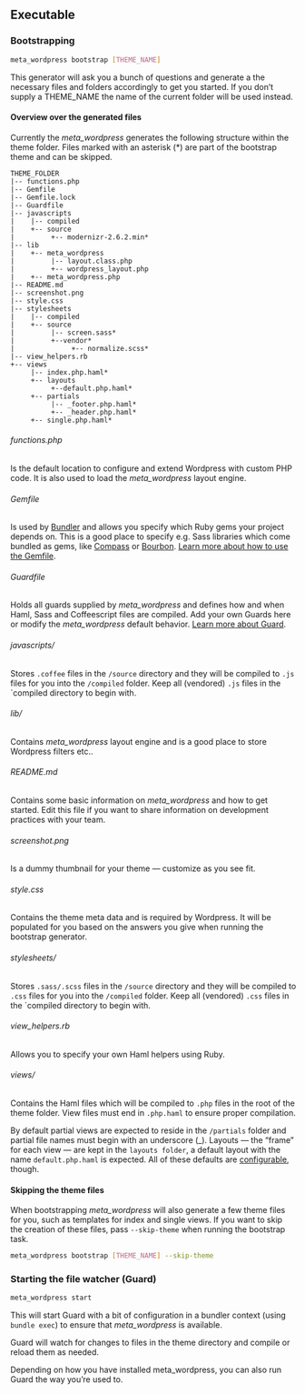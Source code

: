 ## Executable

### Bootstrapping

```bash
meta_wordpress bootstrap [THEME_NAME]
```

This generator will ask you a bunch of questions and generate a the necessary files and folders accordingly to get you started. If you don’t supply a THEME_NAME the name of the current folder will be used instead.

#### Overview over the generated files

Currently the *meta_wordpress* generates the following structure within  the theme folder. Files marked with an asterisk (*) are part of the bootstrap theme and can be skipped.

```
THEME_FOLDER
|-- functions.php
|-- Gemfile
|-- Gemfile.lock
|-- Guardfile
|-- javascripts
|    |-- compiled
|    +-- source  
|         +-- modernizr-2.6.2.min*
|-- lib
|    +-- meta_wordpress
|         |-- layout.class.php
|         +-- wordpress_layout.php
|    +-- meta_wordpress.php  
|-- README.md
|-- screenshot.png
|-- style.css
|-- stylesheets
|    |-- compiled
|    +-- source  
|         |-- screen.sass*
|         +--vendor*
|              +-- normalize.scss*
|-- view_helpers.rb
+-- views
     |-- index.php.haml*
     +-- layouts
          +--default.php.haml*
     +-- partials
          |-- _footer.php.haml*
          +-- _header.php.haml*
     +-- single.php.haml*
```

###### functions.php 

Is the default location to configure and extend Wordpress with custom PHP code. It is also used to load the *meta_wordpress* layout engine.

###### Gemfile

Is used by [Bundler](http://gembundler.com) and allows you specify which Ruby gems your project depends on. This is a good place to specify e.g. Sass libraries which come bundled as gems, like [Compass](http://compass-style.org/) or [Bourbon](http://bourbon.io/). [Learn more about how to use the Gemfile](http://gembundler.com/v1.3/gemfile.html).

###### Guardfile

Holds all guards supplied by *meta_wordpress* and defines how and when Haml, Sass and Coffeescript files are compiled. Add your own Guards here or modify the *meta_wordpress* default behavior. [Learn more about Guard](https://github.com/guard/guard/wiki/Guardfile-examples).

###### javascripts/

Stores `.coffee` files in the `/source` directory and they will be compiled to `.js` files for you into the `/compiled` folder. Keep all (vendored) `.js` files in the `compiled directory to begin with.

###### lib/

Contains *meta_wordpress* layout engine and is a good place to store Wordpress filters etc..

###### README.md

Contains some basic information on *meta_wordpress* and how to get started. Edit this file if you want to share information on development practices with your team.

###### screenshot.png

Is a dummy thumbnail for your theme — customize as you see fit.

###### style.css

Contains the theme meta data and is required by Wordpress. It will be populated for you based on the answers you give when running the bootstrap generator.

###### stylesheets/

Stores `.sass/.scss` files in the `/source` directory and they will be compiled to `.css` files for you into the `/compiled` folder. Keep all (vendored) `.css` files in the `compiled directory to begin with.

###### view_helpers.rb

Allows you to specify your own Haml helpers using Ruby.

###### views/

Contains the Haml files which will be compiled to  `.php` files in the root of the theme folder. View files must end in `.php.haml` to ensure proper compilation.

By default partial views are expected to reside in the `/partials` folder  and partial file names must begin with an underscore (_).
Layouts — the “frame” for each view — are kept in the `layouts folder`, a default layout with the name `default.php.haml` is expected. 
All of these defaults are [configurable](layout.md), though.

#### Skipping the theme files

When bootstrapping *meta_wordpress* will also generate a few theme files for you, such as templates for index and single views. If you want to skip the creation of these files, pass `--skip-theme` when running the bootstrap task.

```bash
meta_wordpress bootstrap [THEME_NAME] --skip-theme
```

### Starting the file watcher (Guard)

```bash
meta_wordpress start
```

This will start Guard with a bit of configuration in a bundler context (using `bundle exec`) to ensure that *meta_wordpress* is available. 

Guard will watch for changes to files in the theme directory and compile or reload them as needed.

Depending on how you have installed meta_wordpress, you can also run Guard the way you’re used to.